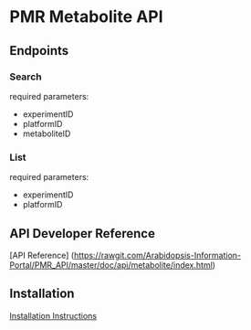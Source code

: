 # PMR Metabolite API

## Endpoints

### Search
required parameters: 
	
* experimentID
* platformID
* metaboliteID


### List
required parameters: 
	
* experimentID
* platformID

## API Developer Reference

[API Reference]
(https://rawgit.com/Arabidopsis-Information-Portal/PMR_API/master/doc/api/metabolite/index.html)

## Installation

[Installation Instructions](INSTALL.md)